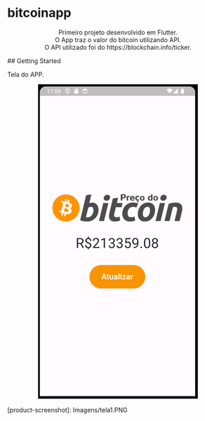 # bitcoinapp
<p align="center">
Primeiro projeto desenvolvido em Flutter.</br>
O App traz o valor do bitcoin utilizando API.</br>
O API utilizado foi do https://blockchain.info/ticker.</br>
</p>
## Getting Started

Tela do APP.
<p align="center">
<img src="https://github.com/jhoitimamoru/bitcoinapp/blob/master/Imagens/tela1.PNG" alt="Logo da Minha Empresa" >
</p>
<!-- MARKDOWN LINKS & IMAGES -->
<!-- https://www.markdownguide.org/basic-syntax/#reference-style-links -->
[product-screenshot]: Imagens/tela1.PNG

